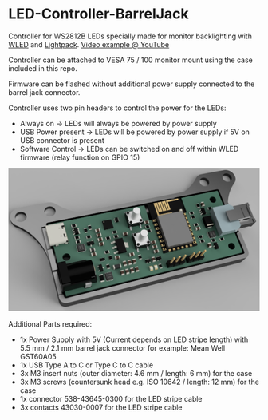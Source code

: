# LED-Controller-BarrelJack
Controller for WS2812B LEDs specially made for monitor backlighting with [WLED](https://kno.wled.ge/) and [Lightpack](https://github.com/psieg/Lightpack). [Video example @ YouTube](https://youtu.be/EE_DajBsjAQ)

Controller can be attached to VESA 75 / 100 monitor mount using the case included in this repo.

Firmware can be flashed without additional power supply connected to the barrel jack connector.

Controller uses two pin headers to control the power for the LEDs:
* Always on -> LEDs will always be powered by power supply
* USB Power present -> LEDs will be powered by power supply if 5V on USB connector is present
* Software Control -> LEDs can be switched on and off within WLED firmware (relay function on GPIO 15)

![Front](https://github.com/dtimber/LED-Controller-BarrelJack/blob/main/Pictures/Rendering.PNG)

Additional Parts required:
* 1x Power Supply with 5V (Current depends on LED stripe length) with 5.5 mm / 2.1 mm barrel jack connector for example: Mean Well GST60A05
* 1x USB Type A to C or Type C to C cable
* 3x M3 insert nuts (outer diameter: 4.6 mm / length: 6 mm) for the case
* 3x M3 screws (countersunk head e.g. ISO 10642 / length: 12 mm) for the case
* 1x connector 538-43645-0300 for the LED stripe cable
* 3x contacts 43030-0007 for the LED stripe cable
